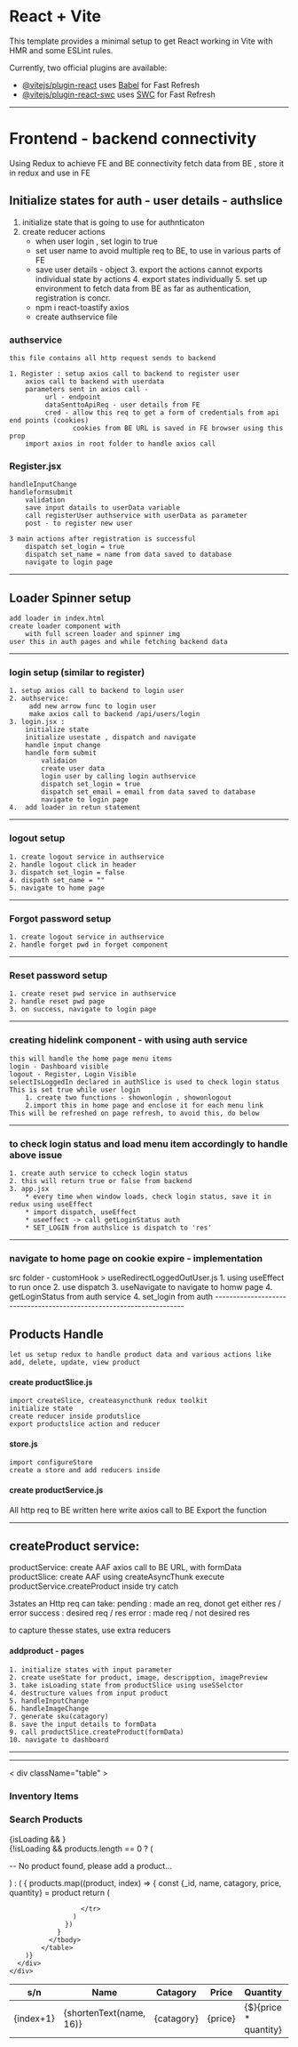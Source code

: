 # React + Vite

This template provides a minimal setup to get React working in Vite with HMR and some ESLint rules.

Currently, two official plugins are available:

- [@vitejs/plugin-react](https://github.com/vitejs/vite-plugin-react/blob/main/packages/plugin-react/README.md) uses [Babel](https://babeljs.io/) for Fast Refresh
- [@vitejs/plugin-react-swc](https://github.com/vitejs/vite-plugin-react-swc) uses [SWC](https://swc.rs/) for Fast Refresh

-------------------------------------------------------------------------
# Frontend - backend connectivity
Using Redux to achieve FE and BE connectivity
    fetch data from BE , store it in redux and use in FE

## Initialize states for auth - user details - authslice
   1. initialize state that is going to use for authnticaton
   2. create reducer actions 
        * when user login , set login to true 
        * set user name to avoid multiple req to BE, to use in various parts of FE
        * save user details - object
    3. export the actions
        cannot exports individual state by actions
    4. export states individually
    5. set up environment to fetch data from BE as far as authentication, registration is concr.
        * npm i react-toastify axios
        * create authservice file

### authservice 
    this file contains all http request sends to backend

    1. Register : setup axios call to backend to register user
        axios call to backend with userdata
        parameters sent in axios call -
             url - endpoint
             dataSenttoApiReq - user details from FE
             cred - allow this req to get a form of credentials from api end points (cookies)
                    cookies from BE URL is saved in FE browser using this prop
        import axios in root folder to handle axios call
                            
### Register.jsx

    handleInputChange
    handleformsubmit
        validation
        save input datails to userData variable
        call registerUser authservice with userData as parameter
        post - to register new user

    3 main actions after registration is successful
        dispatch set_login = true
        dispatch set_name = name from data saved to database
        navigate to login page

-------------------------------------------------------------------------
## Loader Spinner setup

    add loader in index.html
    create loader component with
        with full screen loader and spinner img
    user this in auth pages and while fetching backend data

  -----------------------------------------------------------------------

### login setup (similar to register)
    
    1. setup axios call to backend to login user
    2. authservice:
         add new arrow func to login user 
         make axios call to backend /api/users/login
    3. login.jsx : 
        initialize state
        initialize usestate , dispatch and navigate
        handle input change
        handle form submit  
            validaion
            create user data
            login user by calling login authservice
            dispatch set_login = true
            dispatch set_email = email from data saved to database
            navigate to login page            
    4.  add loader in retun statement

--------------------------------------------------------------------------

### logout setup 

    1. create logout service in authservice
    2. handle logout click in header
    3. dispatch set_login = false
    4. dispath set_name = ""
    5. navigate to home page
------------------------------------------------------------------------

### Forgot password setup 

    1. create logout service in authservice
    2. handle forget pwd in forget component
   
-------------------------------------------------------------------------

### Reset password setup 
    
    1. create reset pwd service in authservice
    2. handle reset pwd page
    3. on success, navigate to login page
-------------------------------------------------------------------------

### creating hidelink component - with using auth service
    this will handle the home page menu items
    login - Dashboard visible
    logout - Register, Login Visible
    selectIsLoggedIn declared in authSlice is used to check login status
    This is set true while user login 
        1. create two functions - showonlogin , showonlogout
        2.import this in home page and enclose it for each menu link
    This will be refreshed on page refresh, to avoid this, do below
-------------------------------------------------------------------------

### to check login status and load menu item  accordingly to handle above issue

    1. create auth service to ccheck login status
    2. this will return true or false from backend
    3. app.jsx
        * every time when window loads, check login status, save it in redux using useEffect
        * import dispatch, useEffect
        * useeffect -> call getLoginStatus auth  
        * SET_LOGIN from authslice is dispatch to 'res'
-------------------------------------------------------------------------

### navigate to home page on cookie expire - implementation

src folder - customHook > useRedirectLoggedOutUser.js
    1. using useEffect to run once
    2. use dispatch
    3. useNavigate to navigate to homw page
    4. getLoginStatus from auth service
    4. set_login from auth ---------------------------------------------------------------------

## Products Handle
    let us setup redux to handle product data and various actions like add, delete, update, view product

#### create productSlice.js
    import createSlice, createasyncthunk redux toolkit
    initialize state
    create reducer inside produtslice
    export productslice action and reducer
    
#### store.js
    import configureStore
    create a store and add reducers inside 

#### create productService.js
All http req to BE written here
    write  axios call to BE
    Export the function

-----------------------------------------------------------------
## createProduct service:
productService:
    create AAF 
    axios call to BE URL, with formData 
productSlice:
    create AAF using createAsyncThunk
    execute productService.createProduct inside try catch

3states an Http req can take:
pending : made an req, donot get either res / error
success : desired req / res
error   : made req / not desired res

to capture thesse states, use extra reducers

#### addproduct - pages
    1. initialize states with input parameter
    2. create useState for product, image, descripption, imagePreview
    3. take isLoading state from productSlice using useSSelctor
    4. destructure values from input product
    5. handleInputChange
    6. handleImageChange
    7. generate sku(catagory)
    8. save the input details to formData
    9. call productSlice.createProduct(formData)
    10. navigate to dashboard

--------------------------------------------------------


 <div className='product-list'>
    <hr />
    < div className="table" >
      <div className="--flex-between --flex-dir-column">
        <span>
          <h3>Inventory Items</h3>
        </span>
        <span>
          <h3>Search Products</h3>
        </span>
      </div>
      {isLoading && <SpinnerImg />}
      <div className="table">
        {!isLoading && products.length == 0 ? (
          <p>-- No product found, please add a product...</p>
        ) : (
            <table>
              <thead>
                <tr>
                  <th>s/n</th>
                  <th>Name</th>
                  <th>Catagory</th>
                  <th>Price</th>
                  <th>Quantity</th>
                  <th>Value</th>
                  <th>Action</th>
                </tr>
              </thead>
              <tbody>
                {
                  products.map((product, index)  => {
                    const {_id, name, catagory, price, quantity} = product
                    return (
                      <tr key={_id}>
                        <td>{index+1}</td>
                        <td>{shortenText(name, 16)}</td>
                        <td>{catagory}</td>
                        <td>{price}</td>
                        <td>{$}{price * quantity}</td>
                        
                      </tr>
                    )
                  })
                }
              </tbody>
            </table>
        )}
      </div>
    </div> 
  </div>




    









